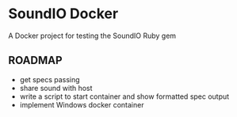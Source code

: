 # SoundIO Docker
A Docker project for testing the SoundIO Ruby gem

## ROADMAP
- get specs passing
- share sound with host
- write a script to start container and show formatted spec output
- implement Windows docker container
